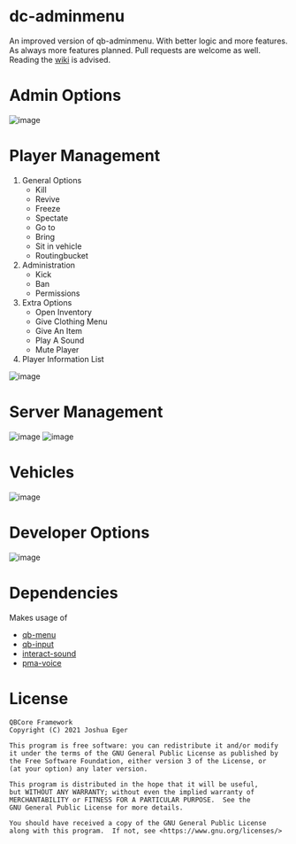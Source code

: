 # dc-adminmenu

An improved version of qb-adminmenu. With better logic and more features.
As always more features planned. Pull requests are welcome as well.
Reading the [wiki](https://github.com/Disabled-Coding/dc-adminmenu/wiki) is advised.

# Admin Options
![image](https://cdn.discordapp.com/attachments/967850345306914826/969989912042565642/unknown.png)

# Player Management
1. General Options
    - Kill
    - Revive
    - Freeze
    - Spectate
    - Go to
    - Bring
    - Sit in vehicle
    - Routingbucket
2. Administration
    - Kick
    - Ban
    - Permissions
3. Extra Options
    - Open Inventory
    - Give Clothing Menu
    - Give An Item
    - Play A Sound
    - Mute Player
4. Player Information List

![image](https://cdn.discordapp.com/attachments/967850345306914826/970852311259807744/unknown.png)

# Server Management
![image](https://cdn.discordapp.com/attachments/967850345306914826/970849625621815316/unknown.png)
![image](https://cdn.discordapp.com/attachments/967850345306914826/970851323656417370/unknown.png)

# Vehicles
![image](https://cdn.discordapp.com/attachments/967850345306914826/969991973039669308/unknown.png)

# Developer Options
![image](https://cdn.discordapp.com/attachments/967850345306914826/969992103356665886/unknown.png)

# Dependencies
Makes usage of
 * [qb-menu](https://github.com/qbcore-framework/qb-menu)
 * [qb-input](https://github.com/qbcore-framework/qb-input)
 * [interact-sound](https://github.com/qbcore-framework/interact-sound)
 * [pma-voice](https://github.com/AvarianKnight/pma-voice)

# License

    QBCore Framework
    Copyright (C) 2021 Joshua Eger

    This program is free software: you can redistribute it and/or modify
    it under the terms of the GNU General Public License as published by
    the Free Software Foundation, either version 3 of the License, or
    (at your option) any later version.

    This program is distributed in the hope that it will be useful,
    but WITHOUT ANY WARRANTY; without even the implied warranty of
    MERCHANTABILITY or FITNESS FOR A PARTICULAR PURPOSE.  See the
    GNU General Public License for more details.

    You should have received a copy of the GNU General Public License
    along with this program.  If not, see <https://www.gnu.org/licenses/>
